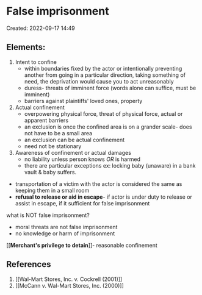 # False imprisonment
Created: 2022-09-17 14:49

## Elements:
1. Intent to confine
	- within boundaries fixed by the actor or intentionally preventing another from going in a particular direction, taking something of need, the deprivation would cause you to act unreasonably
	- duress- threats of imminent force (words alone can suffice, must be imminent)
	- barriers against plaintiffs' loved ones, property
2. Actual confinement
	- overpowering physical force, threat of physical force, actual or apparent barriers
	- an exclusion is once the confined area is on a grander scale- does not have to be a small area
	- an exclusion can be actual confinement 
	- need not be stationary
3. Awareness of confinement or actual damages
	- no liability unless person knows *OR* is harmed
	- there are particular exceptions ex: locking baby (unaware) in a bank vault & baby suffers. 

- transportation of a victim with the actor is considered the same as keeping them in a small room
- **refusal to release or aid in escape**- if actor is under duty to release or assist in escape, if it sufficient for false imprisonment

what is NOT false imprisonment?
- moral threats are not false imprisonment
- no knowledge or harm of imprisonment 

[[**Merchant's privilege to detain**]]- reasonable confinement


## References

1. [[Wal-Mart Stores, Inc. v. Cockrell (2001)]]
2. [[McCann v. Wal-Mart Stores, Inc. (2000)]]